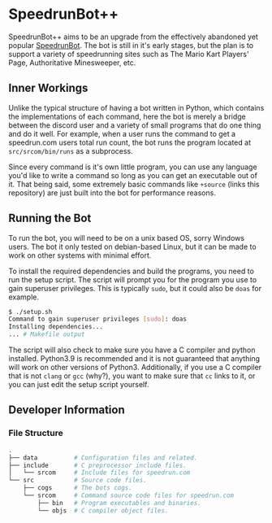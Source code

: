 # SpeedrunBot++

SpeedrunBot++ aims to be an upgrade from the effectively abandoned yet popular
[SpeedrunBot](https://github.com/Slush0Puppy/speedrunbot). The bot is still in
it's early stages, but the plan is to support a variety of speedrunning sites
such as The Mario Kart Players' Page, Authoritative Minesweeper, etc.

## Inner Workings

Unlike the typical structure of having a bot written in Python, which contains
the implementations of each command, here the bot is merely a bridge between the
discord user and a variety of small programs that do one thing and do it well.
For example, when a user runs the command to get a speedrun.com users total run
count, the bot runs the program located at `src/srcom/bin/runs` as a subprocess.

Since every command is it's own little program, you can use any language you'd
like to write a command so long as you can get an executable out of it. That
being said, some extremely basic commands like `+source` (links this repository)
are just built into the bot for performance reasons.

## Running the Bot

To run the bot, you will need to be on a unix based OS, sorry Windows users. The
bot it only tested on debian-based Linux, but it can be made to work on other
systems with minimal effort.

To install the required dependencies and build the programs, you need to run the
setup script. The script will prompt you for the program you use to gain
superuser privileges. This is typically `sudo`, but it could also be `doas` for
example.

```sh
$ ./setup.sh
Command to gain superuser privileges [sudo]: doas
Installing dependencies...
... # Makefile output
```

The script will also check to make sure you have a C compiler and python
installed. Python3.9 is recommended and it is not guaranteed that anything will
work on other versions of Python3. Additionally, if you use a C compiler that
is not `clang` or `gcc` (why?), you want to make sure that `cc` links to it, or
you can just edit the setup script yourself.

## Developer Information

### File Structure

```sh
.
├── data          # Configuration files and related.
├── include       # C preprocessor include files.
│   └── srcom     # Include files for speedrun.com
└── src           # Source code files.
    ├── cogs      # The bots cogs.
    └── srcom     # Command source code files for speedrun.com
        ├── bin   # Program executables and binaries.
        └── objs  # C compiler object files.
```
